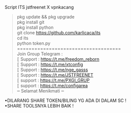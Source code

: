 Script ITS jstfreenet X vpnkacang<br>

>pkg update && pkg upgrade<br>
>pkg install git<br>
>pkg install python<br>
>git clone https://github.com/karlicaca/its<br>
>cd its<br>
>python token.py<br>
====================================<br>
Join Group Telegram :<br>
⟦ Support : https://t.me/freedom_reborn<br>
⟦ Support : https://t.me/xtconfig<br>
⟦ Support : https://t.me/nge_gasss<br>
⟦ Support : https://t.me/JSTFREENET<br>
⟦ support : https://t.me/PXGI_GRUP<br>
⟦ support : https://t.me/configarea<br>
        ┉ Selamat Menikmati ┉<br>

•DILARANG SHARE TOKEN/BILING YG ADA DI DALAM SC !<br>
•SHARE TOOLSNYA LEBIH BAIK !
